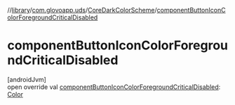 //[library](../../../index.md)/[com.glovoapp.uds](../index.md)/[CoreDarkColorScheme](index.md)/[componentButtonIconColorForegroundCriticalDisabled](component-button-icon-color-foreground-critical-disabled.md)

# componentButtonIconColorForegroundCriticalDisabled

[androidJvm]\
open override val [componentButtonIconColorForegroundCriticalDisabled](component-button-icon-color-foreground-critical-disabled.md): [Color](https://developer.android.com/reference/kotlin/androidx/compose/ui/graphics/Color.html)
